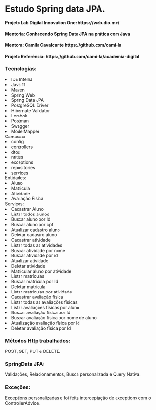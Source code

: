 # Estudo Spring data JPA.

<h4>Projeto Lab Digital Innovation One: https://web.dio.me/</h4>
<h4>Mentoria: Conhecendo Spring Data JPA na prática com Java</h4>
<h4>Mentora: Camila Cavalcante https://github.com/cami-la</h4>
<h4>Projeto Referência: https://github.com/cami-la/academia-digital</h4>

<dt>
  <h3>Tecnologias:</h3>
  <li>IDE IntelliJ</li>
  <li>Java 11</li>
  <li>Maven</li>
  <li>Spring Web</li>
  <li>Spring Data JPA</li>
  <li>PostgreSQL Driver</li>
  <li>Hibernate Validator</li>
  <li>Lombok</li>
  <li>Postman</li>
  <li>Swagger</li>
  <li>ModelMapper</li>
</dt>

<dt>
  Camadas:
  <li>config</li>
  <li>controllers</li>
  <li>dtos</li>
  <li>ntities</li>
  <li>exceptions</li>
  <li>repositories</li>
  <li>services</li>
</dt>

<dt>
  Entidades:
  <li>Aluno</li>
  <li>Matricula</li>
  <li>Atividade</li>
  <li>Avaliação Fisica</li>
</dt>

<dt>
    Serviços:
    <li>Cadastrar Aluno</li>
    <li>Listar todos alunos</li>
    <li>Buscar aluno por Id</li>
    <li>Buscar aluno por cpf</li>
    <li>Atualizar cadastro aluno</li>
    <li>Deletar cadastro aluno</li>
    <li>Cadastrar atividade</li>
    <li>Listar todas as atividades</li>
    <li>Buscar atividade por nome</li>
    <li>Buscar atividade por id</li>
    <li>Atualizar atividade</li>
    <li>Deletar atividade</li>
    <li>Matricular aluno por atividade</li>
    <li>Listar matrículas</li>
    <li>Buscar matricula por Id</li>
    <li>Deletar matricula</li>
    <li>Listar matriculas por atividade</li>
    <li>Cadastrar avaliação física</li>
    <li>Listar todas as avaliações físicas</li>
    <li>Listar avaliações físicas por aluno</li>
    <li>Buscar avaliação física por Id</li>
    <li>Buscar avaliação física por nome de aluno</li>
    <li>Atualização avaliação física por Id</li>
    <li>Deletar avaliação física por Id</li>
</dt>

<h3>Métodos Http trabalhados:</h3>
<p>POST, GET, PUT e DELETE.</p>

<h3>SpringData JPA:</h3>
<p>Validações, Relacionamentos, Busca personalizada e Query Nativa.</p>

<h3>Exceções:</h3>
<p>Exceptions personalizadas e foi feita interceptação de exceptions com o ControllerAdvice.</p>


